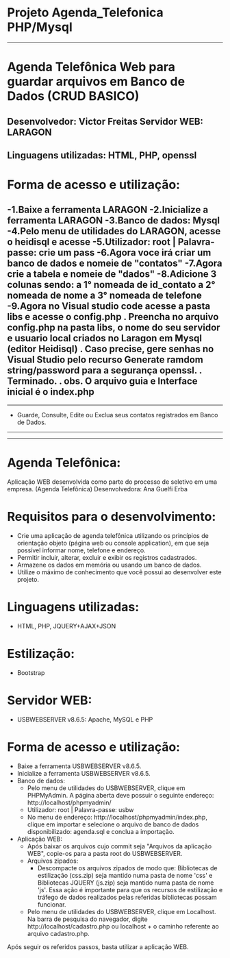 # Projeto Agenda_Telefonica PHP/Mysql 
--------------------------------------------------------------------------------------------------------------------
# Agenda Telefônica Web para guardar arquivos em Banco de Dados (CRUD BASICO)
Desenvolvedor: Victor Freitas
Servidor WEB: LARAGON
--------------------------------------------------------------------------------------------------------------------
Linguagens utilizadas: HTML, PHP, openssl
--------------------------------------------------------------------------------------------------------------------
# Forma de acesso e utilização:

-1.Baixe a ferramenta LARAGON
-2.Inicialize a ferramenta LARAGON
-3.Banco de dados: Mysql
-4.Pelo menu de utilidades do LARAGON, acesse o heidisql e acesse 
-5.Utilizador: root | Palavra-passe: crie um pass
-6.Agora voce irá criar um banco de dados e nomeie de "contatos"
-7.Agora crie a tabela e nomeie de "dados"
-8.Adicione 3 colunas sendo: 
a 1° nomeada de id_contato
a 2° nomeada de nome
a 3° nomeada de telefone
-9.Agora no Visual studio code acesse a pasta libs e acesse o config.php
. Preencha no arquivo config.php na pasta libs, o nome do seu servidor e usuario local criados no Laragon em Mysql (editor Heidisql)
. Caso precise, gere senhas no Visual Studio pelo recurso Generate ramdom string/password para a segurança openssl.
. Terminado.
. obs. O arquivo guia e Interface inicial é o index.php
--------------------------------------------------------------------------------------------------------------------
--------------------------------------------------------------------------------------------------------------------

- Guarde, Consulte, Edite ou Exclua seus contatos registrados em Banco de Dados.
--------------------------------------------------------------------------------------------------------------------
--------------------------------------------------------------------------------------------------------------------

# Agenda Telefônica:
Aplicação WEB desenvolvida como parte do processo de seletivo em uma empresa. (Agenda Telefônica)
Desenvolvedora: Ana Guelfi Erba

# Requisitos para o desenvolvimento:
- Crie uma aplicação de agenda telefônica utilizando os princípios de orientação objeto (página web ou console application), em que seja possível informar nome, telefone e endereço. 
- Permitir incluir, alterar, excluir e exibir os registros cadastrados. 
- Armazene os dados em memória ou usando um banco de dados.
- Utilize o máximo de conhecimento que você possui ao desenvolver este projeto.

# Linguagens utilizadas:
- HTML, PHP, JQUERY+AJAX+JSON

# Estilização:
- Bootstrap

# Servidor WEB:
- USBWEBSERVER v8.6.5: Apache, MySQL e PHP

# Forma de acesso e utilização:
- Baixe a ferramenta USBWEBSERVER v8.6.5.
- Inicialize a ferramenta USBWEBSERVER v8.6.5.
- Banco de dados:
  - Pelo menu de utilidades do USBWEBSERVER, clique em PHPMyAdmin. A página aberta deve possuir o seguinte endereço: http://localhost/phpmyadmin/
  - Utilizador: root | Palavra-passe: usbw
  - No menu de endereço: http://localhost/phpmyadmin/index.php, clique em importar e selecione o arquivo de banco de dados disponibilizado: agenda.sql e conclua a importação.
- Aplicação WEB:
  - Após baixar os arquivos cujo commit seja "Arquivos da aplicação WEB", copie-os para a pasta root do USBWEBSERVER.
  - Arquivos zipados:
    - Descompacte os arquivos zipados de modo que: Bibliotecas de estilização (css.zip) seja mantido numa pasta de nome 'css' e Bibliotecas JQUERY (js.zip) seja mantido numa pasta de nome 'js'. Essa ação é importante para que os recursos de estilização e tráfego de dados realizados pelas referidas bibliotecas possam funcionar.
  - Pelo menu de utilidades do USBWEBSERVER, clique em Localhost. Na barra de pesquisa do navegador, digite http://localhost/cadastro.php ou localhost + o caminho referente ao arquivo cadastro.php.
  
Após seguir os referidos passos, basta utilizar a aplicação WEB.
